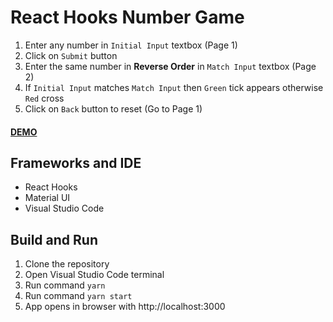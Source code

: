 # React Hooks Number Game

1. Enter any number in `Initial Input` textbox (Page 1)
2. Click on `Submit` button
3. Enter the same number in **Reverse Order** in `Match Input` textbox (Page 2)
4. If `Initial Input` matches `Match Input` then `Green` tick appears otherwise `Red` cross
5. Click on `Back` button to reset (Go to Page 1)

#### [DEMO](https://anilpatnik.github.io/number-game)

## Frameworks and IDE

- React Hooks
- Material UI
- Visual Studio Code

## Build and Run

1. Clone the repository
2. Open Visual Studio Code terminal
3. Run command `yarn`
4. Run command `yarn start`
5. App opens in browser with http://localhost:3000
